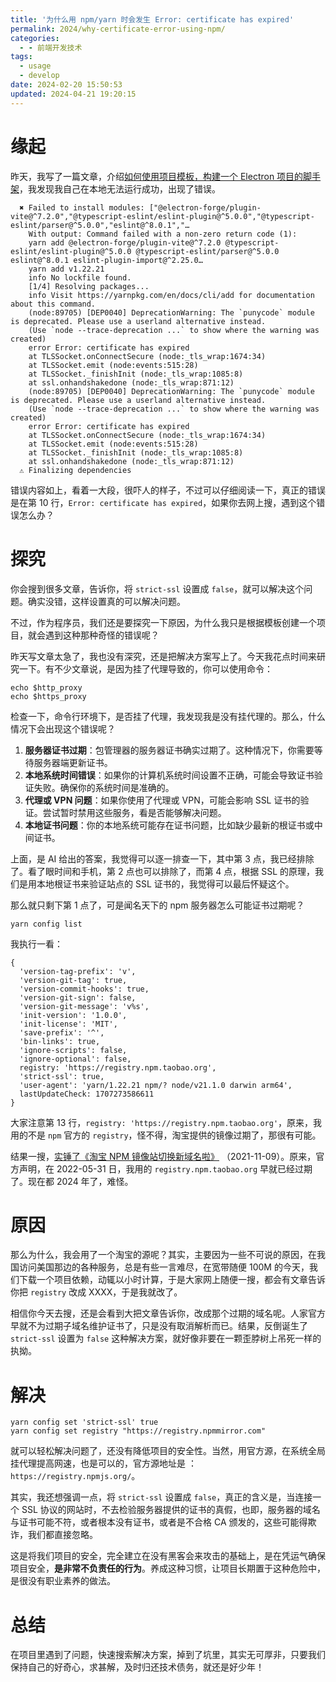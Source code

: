 ```yaml
---
title: '为什么用 npm/yarn 时会发生 Error: certificate has expired'
permalink: 2024/why-certificate-error-using-npm/
categories:
  - - 前端开发技术
tags:
  - usage
  - develop
date: 2024-02-20 15:50:53
updated: 2024-04-21 19:20:15
---
```

# 缘起

昨天，我写了一篇文章，介绍[如何使用项目模板，构建一个 Electron 项目的脚手架](/2024/howto-quick-start-a-electron-app/)，我发现我自己在本地无法运行成功，出现了错误。

```text
  ✖ Failed to install modules: ["@electron-forge/plugin-vite@^7.2.0","@typescript-eslint/eslint-plugin@^5.0.0","@typescript-eslint/parser@^5.0.0","eslint@^8.0.1","…
    With output: Command failed with a non-zero return code (1):
    yarn add @electron-forge/plugin-vite@^7.2.0 @typescript-eslint/eslint-plugin@^5.0.0 @typescript-eslint/parser@^5.0.0 eslint@^8.0.1 eslint-plugin-import@^2.25.0…
    yarn add v1.22.21
    info No lockfile found.
    [1/4] Resolving packages...
    info Visit https://yarnpkg.com/en/docs/cli/add for documentation about this command.
    (node:89705) [DEP0040] DeprecationWarning: The `punycode` module is deprecated. Please use a userland alternative instead.
    (Use `node --trace-deprecation ...` to show where the warning was created)
    error Error: certificate has expired
    at TLSSocket.onConnectSecure (node:_tls_wrap:1674:34)
    at TLSSocket.emit (node:events:515:28)
    at TLSSocket._finishInit (node:_tls_wrap:1085:8)
    at ssl.onhandshakedone (node:_tls_wrap:871:12)
    (node:89705) [DEP0040] DeprecationWarning: The `punycode` module is deprecated. Please use a userland alternative instead.
    (Use `node --trace-deprecation ...` to show where the warning was created)
    error Error: certificate has expired
    at TLSSocket.onConnectSecure (node:_tls_wrap:1674:34)
    at TLSSocket.emit (node:events:515:28)
    at TLSSocket._finishInit (node:_tls_wrap:1085:8)
    at ssl.onhandshakedone (node:_tls_wrap:871:12)
  ⚠ Finalizing dependencies
```

错误内容如上，看着一大段，很吓人的样子，不过可以仔细阅读一下，真正的错误是在第 10 行，`Error: certificate has expired`，如果你去网上搜，遇到这个错误怎么办？

<!--more-->

# 探究

你会搜到很多文章，告诉你，将 `strict-ssl` 设置成 `false`，就可以解决这个问题。确实没错，这样设置真的可以解决问题。

不过，作为程序员，我们还是要探究一下原因，为什么我只是根据模板创建一个项目，就会遇到这种那种奇怪的错误呢？

昨天写文章太急了，我也没有深究，还是把解决方案写上了。今天我花点时间来研究一下。有不少文章说，是因为挂了代理导致的，你可以使用命令：

```shell
echo $http_proxy
echo $https_proxy
```

检查一下，命令行环境下，是否挂了代理，我发现我是没有挂代理的。那么，什么情况下会出现这个错误呢？

1. **服务器证书过期**：包管理器的服务器证书确实过期了。这种情况下，你需要等待服务器端更新证书。
2. **本地系统时间错误**：如果你的计算机系统时间设置不正确，可能会导致证书验证失败。确保你的系统时间是准确的。
3. **代理或 VPN 问题**：如果你使用了代理或 VPN，可能会影响 SSL 证书的验证。尝试暂时禁用这些服务，看是否能够解决问题。
4. **本地证书问题**：你的本地系统可能存在证书问题，比如缺少最新的根证书或中间证书。

上面，是 AI 给出的答案，我觉得可以逐一排查一下，其中第 3 点，我已经排除了。看了眼时间和手机，第 2 点也可以排除了，而第 4 点，根据 SSL 的原理，我们是用本地根证书来验证站点的 SSL 证书的，我觉得可以最后怀疑这个。

那么就只剩下第 1 点了，可是闻名天下的 npm 服务器怎么可能证书过期呢？

```shell
yarn config list
```

我执行一看：

```text
{
  'version-tag-prefix': 'v',
  'version-git-tag': true,
  'version-commit-hooks': true,
  'version-git-sign': false,
  'version-git-message': 'v%s',
  'init-version': '1.0.0',
  'init-license': 'MIT',
  'save-prefix': '^',
  'bin-links': true,
  'ignore-scripts': false,
  'ignore-optional': false,
  registry: 'https://registry.npm.taobao.org',
  'strict-ssl': true,
  'user-agent': 'yarn/1.22.21 npm/? node/v21.1.0 darwin arm64',
  lastUpdateCheck: 1707273586611
}
```

大家注意第 13 行，`registry: 'https://registry.npm.taobao.org'`，原来，我用的不是 `npm` 官方的 `registry`，怪不得，淘宝提供的镜像过期了，那很有可能。

结果一搜，[实锤了《淘宝 NPM 镜像站切换新域名啦》](https://developer.aliyun.com/article/801527) （2021-11-09）。原来，官方声明，在 2022-05-31 日，我用的 `registry.npm.taobao.org` 早就已经过期了。现在都 2024 年了，难怪。

# 原因

那么为什么，我会用了一个淘宝的源呢？其实，主要因为一些不可说的原因，在我国访问美国那边的各种服务，总是有些一言难尽，在宽带随便 100M 的今天，我们下载一个项目依赖，动辄以小时计算，于是大家网上随便一搜，都会有文章告诉你把 `registry` 改成 XXXX，于是我就改了。

相信你今天去搜，还是会看到大把文章告诉你，改成那个过期的域名呢。人家官方早就不为过期子域名维护证书了，只是没有取消解析而已。结果，反倒诞生了 `strict-ssl` 设置为 `false` 这种解决方案，就好像非要在一颗歪脖树上吊死一样的执拗。

# 解决

```shell
yarn config set 'strict-ssl' true
yarn config set registry "https://registry.npmmirror.com"
```

就可以轻松解决问题了，还没有降低项目的安全性。当然，用官方源，在系统全局挂代理提高网速，也是可以的，官方源地址是 ：`https://registry.npmjs.org/`。

其实，我还想强调一点，将 `strict-ssl` 设置成 `false`，真正的含义是，当连接一个 SSL 协议的网站时，不去检验服务器提供的证书的真假，也即，服务器的域名与证书可能不符，或者根本没有证书，或者是不合格 CA 颁发的，这些可能得欺诈，我们都直接忽略。

这是将我们项目的安全，完全建立在没有黑客会来攻击的基础上，是在凭运气确保项目安全，**是非常不负责任的行为**。养成这种习惯，让项目长期置于这种危险中，是很没有职业素养的做法。

# 总结

在项目里遇到了问题，快速搜索解决方案，掉到了坑里，其实无可厚非，只要我们保持自己的好奇心，求甚解，及时归还技术债务，就还是好少年！

